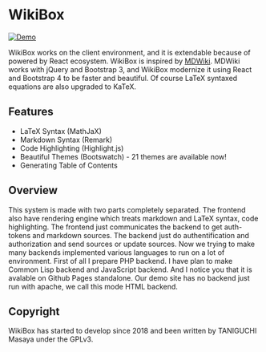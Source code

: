 # WikiBox 
[![Demo](https://img.shields.io/badge/Demo-GitHub%20Pages-yellowgreen.svg)](https://ta2gch.github.io/wikibox/cosmo/)

WikiBox works on the client environment, and it is extendable because of powered by React ecosystem.
WikiBox is inspired by [MDWiki](https://mdwiki.info/). MDWiki works with jQuery and Bootstrap 3, and WikiBox modernize it using React and Bootstrap 4 to be faster and beautiful. Of course LaTeX syntaxed equations are also upgraded to KaTeX.

## Features

- LaTeX Syntax (MathJaX)
- Markdown Syntax (Remark)
- Code Highlighting (Highlight.js)
- Beautiful Themes (Bootswatch) - 21 themes are available now!
- Generating Table of Contents

## Overview

This system is made with two parts completely separated. The frontend also have rendering engine which treats markdown and LaTeX syntax, code highlighting. The frontend just communicates the backend to get auth-tokens and markdown sources. The backend just do authentification and authorization and send sources or update sources. Now we trying to make many backends implemented various languages to run on a lot of environment. First of all I prepare PHP backend. I have plan to make Common Lisp backend and JavaScript backend. And I notice you that it is avalable on Github Pages standalone. Our demo site has no backend just run with apache, we call this mode HTML backend.

## Copyright

WikiBox has started to develop since 2018 and been written by TANIGUCHI Masaya under the GPLv3.
